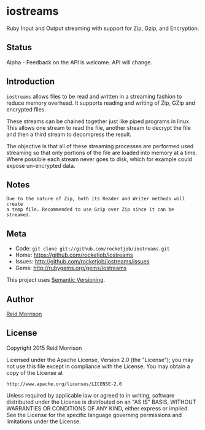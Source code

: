 # iostreams

Ruby Input and Output streaming with support for Zip, Gzip, and Encryption.

## Status

Alpha - Feedback on the API is welcome. API will change.

## Introduction

`iostreams` allows files to be read and written in a streaming fashion to reduce
memory overhead. It supports reading and writing of Zip, GZip and encrypted files.

These streams can be chained together just like piped programs in linux.
This allows one stream to read the file, another stream to decrypt the file and
then a third stream to decompress the result.

The objective is that all of these streaming processes are performed used streaming
so that only portions of the file are loaded into memory at a time.
Where possible each stream never goes to disk, which for example could expose
un-encrypted data.

## Notes

    Due to the nature of Zip, both its Reader and Writer methods will create
    a temp file. Recommended to use Gzip over Zip since it can be streamed.

## Meta

* Code: `git clone git://github.com/rocketjob/iostreams.git`
* Home: <https://github.com/rocketjob/iostreams>
* Issues: <http://github.com/rocketjob/iostreams/issues>
* Gems: <http://rubygems.org/gems/iostreams>

This project uses [Semantic Versioning](http://semver.org/).

## Author

[Reid Morrison](https://github.com/reidmorrison)

## License

Copyright 2015 Reid Morrison

Licensed under the Apache License, Version 2.0 (the "License");
you may not use this file except in compliance with the License.
You may obtain a copy of the License at

    http://www.apache.org/licenses/LICENSE-2.0

Unless required by applicable law or agreed to in writing, software
distributed under the License is distributed on an "AS IS" BASIS,
WITHOUT WARRANTIES OR CONDITIONS OF ANY KIND, either express or implied.
See the License for the specific language governing permissions and
limitations under the License.

